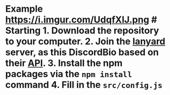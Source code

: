 # Example https://i.imgur.com/UdqfXlJ.png # Starting 1. Download the repository to your computer. 2. Join the [lanyard](https://discord.gg/lanyard) server, as this DiscordBio based on their [API](https://github.com/phineas/lanyard). 3. Install the npm packages via the `npm install` command 4. Fill in the `src/config.js`
